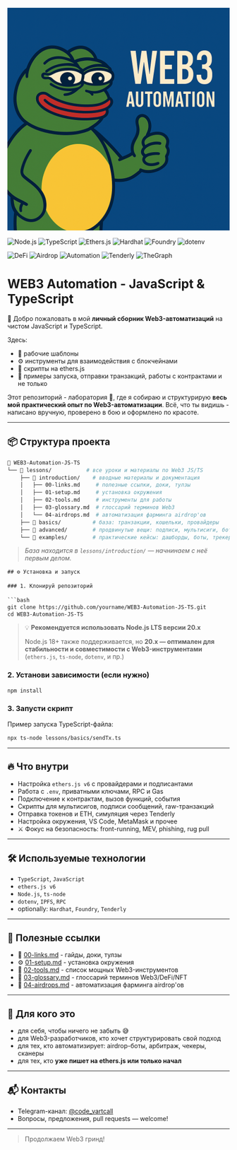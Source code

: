 ![Web3 Automation](./banner.png)

![Node.js](https://img.shields.io/badge/Node.js-20%2B-brightgreen)
![TypeScript](https://img.shields.io/badge/TypeScript-%F0%9F%94%A5-blue)
![Ethers.js](https://img.shields.io/badge/ethers.js-v6-purple)
![Hardhat](https://img.shields.io/badge/Hardhat-smart--contracts-orange)
![Foundry](https://img.shields.io/badge/Foundry-fast--builds-9cf)
![dotenv](https://img.shields.io/badge/dotenv-env--config-lightgrey)

![DeFi](https://img.shields.io/badge/DeFi-automation-green)
![Airdrop](https://img.shields.io/badge/Airdrop-farming-ff69b4)
![Automation](https://img.shields.io/badge/Web3--Bots-OnFire-red)
![Tenderly](https://img.shields.io/badge/Tenderly-simulation-blueviolet)
![TheGraph](https://img.shields.io/badge/TheGraph-data--indexing-lightblue)

# WEB3 Automation - JavaScript & TypeScript

🧠 Добро пожаловать в мой **личный сборник Web3-автоматизаций** на чистом JavaScript и TypeScript.

Здесь:

- 🔧 рабочие шаблоны
- ⚙️ инструменты для взаимодействия с блокчейнами
- 🧱 скрипты на ethers.js
- 🚀 примеры запуска, отправки транзакций, работы с контрактами и не только

Этот репозиторий - лаборатория 🔬, где я собираю и структурирую **весь мой практический опыт по Web3-автоматизации**. Всё, что ты видишь - написано вручную, проверено в бою и оформлено по красоте.

---

## 📦 Структура проекта

```bash
📁 WEB3-Automation-JS-TS
└── 📁 lessons/           # все уроки и материалы по Web3 JS/TS
    ├── 📁 introduction/    # вводные материалы и документация
    │   ├── 00-links.md     # полезные ссылки, доки, тулзы
    │   ├── 01-setup.md     # установка окружения
    │   ├── 02-tools.md     # инструменты для работы
    │   ├── 03-glossary.md  # глоссарий терминов Web3
    │   └── 04-airdrops.md  # автоматизация фарминга airdrop'ов
    ├── 📁 basics/          # база: транзакции, кошельки, провайдеры
    ├── 📁 advanced/        # продвинутые вещи: подписи, мультисиги, боты, безопасность
    └── 📁 examples/        # практические кейсы: дашборды, боты, трекеры
```

> _База находится в `lessons/introduction/` — начнинаем с неё первым делом._

````
## ⚙️ Установка и запуск

### 1. Клонируй репозиторий

```bash
git clone https://github.com/yourname/WEB3-Automation-JS-TS.git
cd WEB3-Automation-JS-TS
````

> 💡 **Рекомендуется использовать Node.js LTS версии 20.x**
>
> Node.js 18+ также поддерживается, но **20.x — оптимален для стабильности и совместимости с Web3-инструментами** (`ethers.js`, `ts-node`, `dotenv`, и пр.)

### 2. Установи зависимости (если нужно)

```bash
npm install
```

### 3. Запусти скрипт

Пример запуска TypeScript-файла:

```bash
npx ts-node lessons/basics/sendTx.ts
```

---

## 🔥 Что внутри

- Настройка `ethers.js v6` с провайдерами и подписантами
- Работа с `.env`, приватными ключами, RPC и Gas
- Подключение к контрактам, вызов функций, события
- Скрипты для мультисигов, подписи сообщений, raw-транзакций
- Отправка токенов и ETH, симуляция через Tenderly
- Настройка окружения, VS Code, MetaMask и прочее
- ⚔️ Фокус на безопасность: front-running, MEV, phishing, rug pull

---

## 🛠 Используемые технологии

- `TypeScript`, `JavaScript`
- `ethers.js v6`
- `Node.js`, `ts-node`
- `dotenv`, `IPFS`, `RPC`
- optionally: `Hardhat`, `Foundry`, `Tenderly`

---

## 🧭 Полезные ссылки

- 📄 [00-links.md](./lessons/introduction/00-links.md) - гайды, доки, тулзы
- ⚙️ [01-setup.md](./lessons/introduction/01-setup.md) - установка окружения
- 🧰 [02-tools.md](./lessons/introduction/02-tools.md) - список мощных Web3-инструментов
- 📘 [03-glossary.md](./lessons/introduction/03-glossary.md) - глоссарий терминов Web3/DeFi/NFT
- 🧠 [04-airdrops.md](./lessons/introduction/04-airdrops.md) - автоматизация фарминга airdrop'ов

---

## 🧠 Для кого это

- для себя, чтобы ничего не забыть 😅
- для Web3-разработчиков, кто хочет структурировать свой подход
- для тех, кто автоматизирует: airdrop-боты, арбитраж, чекеры, сканеры
- для тех, кто **уже пишет на ethers.js или только начал**

---

## 📬 Контакты

- Telegram-канал: [@code_vartcall](https://t.me/code_vartcall)
- Вопросы, предложения, pull requests — welcome!

---

> Продолжаем Web3 гринд!
